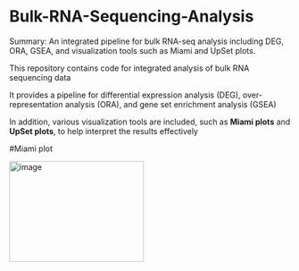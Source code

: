 # Bulk-RNA-Sequencing-Analysis
Summary: An integrated pipeline for bulk RNA-seq analysis including DEG, ORA, GSEA, and visualization tools such as Miami and UpSet plots.


This repository contains code for integrated analysis of bulk RNA sequencing data


It provides a pipeline for differential expression analysis (DEG), over-representation analysis (ORA), and gene set enrichment analysis (GSEA)  


In addition, various visualization tools are included, such as **Miami plots** and **UpSet plots**, to help interpret the results effectively





#Miami plot

<img width="241" height="180" alt="image" src="https://github.com/user-attachments/assets/a8c3b6e4-2d9a-4b32-9a6c-d53470569e09" />
